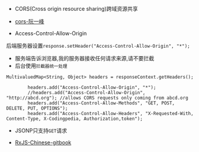 - CORS(Cross origin resource sharing)跨域资源共享
- [cors-阮一峰](http://www.ruanyifeng.com/blog/2016/04/cors.html)

- Access-Control-Allow-Origin

后端服务器设置`response.setHeader("Access-Control-Allow-Origin", "*");`
- 服务端告诉浏览器,我的服务器接收任何请求来源,请不要拦截
- 后台使用`拦截器统一处理`

```
MultivaluedMap<String, Object> headers = responseContext.getHeaders();

        headers.add("Access-Control-Allow-Origin", "*");
        //headers.add("Access-Control-Allow-Origin", "http://abcd.org"); //allows CORS requests only coming from abcd.org
        headers.add("Access-Control-Allow-Methods", "GET, POST, DELETE, PUT, OPTIONS");
        headers.add("Access-Control-Allow-Headers", "X-Requested-With, Content-Type, X-Codingpedia, Authorization,token");

```

- JSONP只支持`GET`请求

- [RxJS-Chinese-gitbook](https://legacy.gitbook.com/book/buctwbzs/rxjs/details)